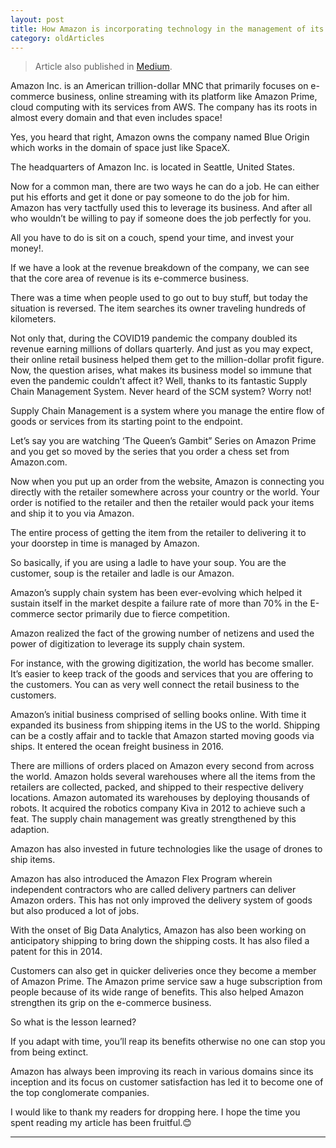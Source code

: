 ```yaml
---
layout: post 
title: How Amazon is incorporating technology in the management of its supply chain?
category: oldArticles
---
```


> Article also published in [Medium](https://surajsv.medium.com/).

Amazon Inc. is an American trillion-dollar MNC that primarily focuses on e-commerce business, online streaming with its platform like Amazon Prime, cloud computing with its services from AWS. The company has its roots in almost every domain and that even includes space!

Yes, you heard that right, Amazon owns the company named Blue Origin which works in the domain of space just like SpaceX.

The headquarters of Amazon Inc. is located in Seattle, United States.

Now for a common man, there are two ways he can do a job. He can either put his efforts and get it done or pay someone to do the job for him. Amazon has very tactfully used this to leverage its business. And after all who wouldn’t be willing to pay if someone does the job perfectly for you.

All you have to do is sit on a couch, spend your time, and invest your money!.

If we have a look at the revenue breakdown of the company, we can see that the core area of revenue is its e-commerce business.

There was a time when people used to go out to buy stuff, but today the situation is reversed. The item searches its owner traveling hundreds of kilometers.

Not only that, during the COVID19 pandemic the company doubled its revenue earning millions of dollars quarterly. And just as you may expect, their online retail business helped them get to the million-dollar profit figure. Now, the question arises, what makes its business model so immune that even the pandemic couldn’t affect it? Well, thanks to its fantastic Supply Chain Management System. Never heard of the SCM system? Worry not!

Supply Chain Management is a system where you manage the entire flow of goods or services from its starting point to the endpoint.

Let’s say you are watching ‘The Queen’s Gambit” Series on Amazon Prime and you get so moved by the series that you order a chess set from Amazon.com.

Now when you put up an order from the website, Amazon is connecting you directly with the retailer somewhere across your country or the world. Your order is notified to the retailer and then the retailer would pack your items and ship it to you via Amazon.

The entire process of getting the item from the retailer to delivering it to your doorstep in time is managed by Amazon.

So basically, if you are using a ladle to have your soup. You are the customer, soup is the retailer and ladle is our Amazon.

Amazon’s supply chain system has been ever-evolving which helped it sustain itself in the market despite a failure rate of more than 70% in the E-commerce sector primarily due to fierce competition.

Amazon realized the fact of the growing number of netizens and used the power of digitization to leverage its supply chain system.

For instance, with the growing digitization, the world has become smaller. It’s easier to keep track of the goods and services that you are offering to the customers. You can as very well connect the retail business to the customers.

Amazon’s initial business comprised of selling books online. With time it expanded its business from shipping items in the US to the world. Shipping can be a costly affair and to tackle that Amazon started moving goods via ships. It entered the ocean freight business in 2016.

There are millions of orders placed on Amazon every second from across the world. Amazon holds several warehouses where all the items from the retailers are collected, packed, and shipped to their respective delivery locations. Amazon automated its warehouses by deploying thousands of robots. It acquired the robotics company Kiva in 2012 to achieve such a feat. The supply chain management was greatly strengthened by this adaption.

Amazon has also invested in future technologies like the usage of drones to ship items.

Amazon has also introduced the Amazon Flex Program wherein independent contractors who are called delivery partners can deliver Amazon orders. This has not only improved the delivery system of goods but also produced a lot of jobs.

With the onset of Big Data Analytics, Amazon has also been working on anticipatory shipping to bring down the shipping costs. It has also filed a patent for this in 2014.

Customers can also get in quicker deliveries once they become a member of Amazon Prime. The Amazon prime service saw a huge subscription from people because of its wide range of benefits. This also helped Amazon strengthen its grip on the e-commerce business.

So what is the lesson learned?

If you adapt with time, you’ll reap its benefits otherwise no one can stop you from being extinct.

Amazon has always been improving its reach in various domains since its inception and its focus on customer satisfaction has led it to become one of the top conglomerate companies.

I would like to thank my readers for dropping here. I hope the time you spent reading my article has been fruitful.😊

----------------
